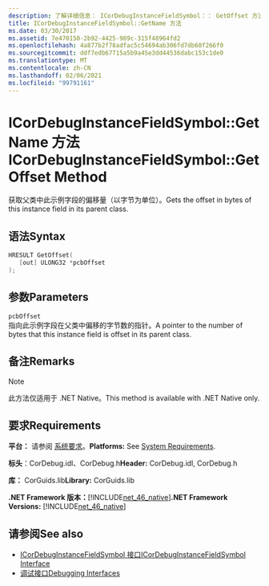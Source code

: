 ```yaml
---
description: 了解详细信息： ICorDebugInstanceFieldSymbol：： GetOffset 方法
title: ICorDebugInstanceFieldSymbol::GetName 方法
ms.date: 03/30/2017
ms.assetid: 7e470150-2b92-4425-989c-315f48964fd2
ms.openlocfilehash: 4a877b2f78adfac5c54694ab306fd7db60f266f0
ms.sourcegitcommit: ddf7edb67715a5b9a45e3dd44536dabc153c1de0
ms.translationtype: MT
ms.contentlocale: zh-CN
ms.lasthandoff: 02/06/2021
ms.locfileid: "99791161"
---
```

# <a name="icordebuginstancefieldsymbolgetoffset-method"></a><span data-ttu-id="b195d-103">ICorDebugInstanceFieldSymbol::GetName 方法</span><span class="sxs-lookup"><span data-stu-id="b195d-103">ICorDebugInstanceFieldSymbol::GetOffset Method</span></span>

<span data-ttu-id="b195d-104">获取父类中此示例字段的偏移量（以字节为单位）。</span><span class="sxs-lookup"><span data-stu-id="b195d-104">Gets the offset in bytes of this instance field in its parent class.</span></span>  
  
## <a name="syntax"></a><span data-ttu-id="b195d-105">语法</span><span class="sxs-lookup"><span data-stu-id="b195d-105">Syntax</span></span>  
  
```cpp  
HRESULT GetOffset(  
   [out] ULONG32 *pcbOffset  
);  
```  
  
## <a name="parameters"></a><span data-ttu-id="b195d-106">参数</span><span class="sxs-lookup"><span data-stu-id="b195d-106">Parameters</span></span>  

 `pcbOffset`  
 <span data-ttu-id="b195d-107">指向此示例字段在父类中偏移的字节数的指针。</span><span class="sxs-lookup"><span data-stu-id="b195d-107">A pointer to the number of bytes that this instance field is offset in its parent class.</span></span>  
  
## <a name="remarks"></a><span data-ttu-id="b195d-108">备注</span><span class="sxs-lookup"><span data-stu-id="b195d-108">Remarks</span></span>  
  
> [!NOTE]
> <span data-ttu-id="b195d-109">此方法仅适用于 .NET Native。</span><span class="sxs-lookup"><span data-stu-id="b195d-109">This method is available with .NET Native only.</span></span>  
  
## <a name="requirements"></a><span data-ttu-id="b195d-110">要求</span><span class="sxs-lookup"><span data-stu-id="b195d-110">Requirements</span></span>  

 <span data-ttu-id="b195d-111">**平台：** 请参阅 [系统要求](../../get-started/system-requirements.md)。</span><span class="sxs-lookup"><span data-stu-id="b195d-111">**Platforms:** See [System Requirements](../../get-started/system-requirements.md).</span></span>  
  
 <span data-ttu-id="b195d-112">**标头**：CorDebug.idl、CorDebug.h</span><span class="sxs-lookup"><span data-stu-id="b195d-112">**Header:** CorDebug.idl, CorDebug.h</span></span>  
  
 <span data-ttu-id="b195d-113">**库：** CorGuids.lib</span><span class="sxs-lookup"><span data-stu-id="b195d-113">**Library:** CorGuids.lib</span></span>  
  
 <span data-ttu-id="b195d-114">**.NET Framework 版本：**[!INCLUDE[net_46_native](../../../../includes/net-46-native-md.md)]</span><span class="sxs-lookup"><span data-stu-id="b195d-114">**.NET Framework Versions:** [!INCLUDE[net_46_native](../../../../includes/net-46-native-md.md)]</span></span>  
  
## <a name="see-also"></a><span data-ttu-id="b195d-115">请参阅</span><span class="sxs-lookup"><span data-stu-id="b195d-115">See also</span></span>

- [<span data-ttu-id="b195d-116">ICorDebugInstanceFieldSymbol 接口</span><span class="sxs-lookup"><span data-stu-id="b195d-116">ICorDebugInstanceFieldSymbol Interface</span></span>](icordebuginstancefieldsymbol-interface.md)
- [<span data-ttu-id="b195d-117">调试接口</span><span class="sxs-lookup"><span data-stu-id="b195d-117">Debugging Interfaces</span></span>](debugging-interfaces.md)
